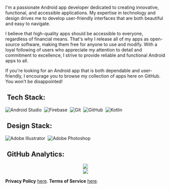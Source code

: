 I'm a passionate Android app developer dedicated to creating innovative, functional, and accessible applications. My expertise in technology and design drives me to develop user-friendly interfaces that are both beautiful and easy to navigate.

I believe that high-quality apps should be accessible to everyone, regardless of financial means. That's why I release all of my apps as open-source software, making them free for anyone to use and modify. With a loyal following of users who appreciate my attention to detail and commitment to excellence, I strive to provide reliable and functional Android apps to all.

If you're looking for an Android app that is both dependable and user-friendly, I encourage you to browse my collection of apps here on GitHub. You won't be disappointed!

## &nbsp;Tech Stack:

![Android Studio](https://ziadoua.github.io/m3-Markdown-Badges/badges/AndroidStudio/androidstudio3.svg)&nbsp;
![Firebase](https://ziadoua.github.io/m3-Markdown-Badges/badges/Firebase/firebase3.svg)&nbsp;
![Git](https://ziadoua.github.io/m3-Markdown-Badges/badges/Git/git1.svg)&nbsp;
![GitHub](https://ziadoua.github.io/m3-Markdown-Badges/badges/Github/github3.svg)&nbsp;
![Kotlin](https://ziadoua.github.io/m3-Markdown-Badges/badges/Kotlin/kotlin3.svg)&nbsp;

## &nbsp;Design Stack:

![Adobe Illustrator](https://ziadoua.github.io/m3-Markdown-Badges/badges/Illustrator/illustrator3.svg)&nbsp;
![Adobe Photoshop](https://ziadoua.github.io/m3-Markdown-Badges/badges/Photoshop/photoshop3.svg)&nbsp;

## &nbsp;GitHub Analytics:
<p align="center">
<a href="https://github.com/AVS1508">
  <img src="https://github-readme-stats.vercel.app/api?username=mihaicristiancondrea&show_icons=true"/>
</a>
<br>
<a href="https://github.com/AVS1508">
  <img src="https://github-readme-stats.vercel.app/api/top-langs/?username=mihaicristiancondrea"/>
</a>
</p>

__Privacy Policy__ [here](https://mihaicristiancondrea.github.io/profile/#privacy-policy-end-user-software).
__Terms of Service__ [here](https://mihaicristiancondrea.github.io/profile/#terms-of-service-end-user-software).
